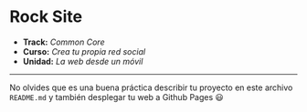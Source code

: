 # Rock Site

* **Track:** _Common Core_
* **Curso:** _Crea tu propia red social_
* **Unidad:** _La web desde un móvil_

***

No olvides que es una buena práctica describir tu proyecto en este
archivo `README.md` y también desplegar tu web a Github Pages :smiley: